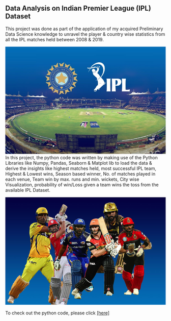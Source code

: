 ## Data Analysis on Indian Premier League (IPL) Dataset

   This project was done  as part of the application of my acquired  Preliminary Data Science knowledge to unravel the player & country wise statistics from all the IPL matches held  between 2008 & 2019.
   
![enter image description here](https://github.com/Chetan-git2786/IPL--Data-Analysis/blob/main/IPL-2.jpg?raw=true)
                                                                                                                                                 In this project, the python code was written by making use of the Python Libraries like Numpy, Pandas, Seaborn & Matplot lib to load the data & derive the insights like highest matches held, most successful IPL team, Highest & Lowest wins, Season based winner, No. of matches played in each venue, Team win by max. runs and min. wickets, City wise Visualization, probability of win/Loss given a team wins the toss from the  available IPL Dataset. 
                                                                                                                                                 
![enter image description here](https://github.com/Chetan-git2786/IPL--Data-Analysis/blob/main/IPL-1.jpg?raw=true)

To check out the python code, please click [\[here\]](https://github.com/Chetan-git2786/IPL--Data-Analysis/blob/main/IPL_Data_Analysis.ipynb)
